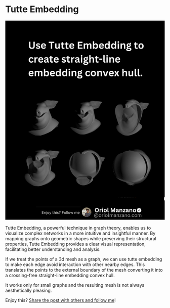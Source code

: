 # Tutte Embedding

![Tutte Embedding](./images/tutteEmbedding.png)


Tutte Embedding, a powerful technique in graph theory, enables us to visualize complex networks in a more intuitive and insightful manner. By mapping graphs onto geometric shapes while preserving their structural properties, Tutte Embedding provides a clear visual representation, facilitating better understanding and analysis.

If we treat the points of a 3d mesh as a graph, we can use tutte embedding to make each edge avoid interaction with other nearby edges. This translates the points to the external boundary of the mesh converting it into a crossing-free straight-line embedding convex hull.

It works only for small graphs and the resulting mesh is not always aesthetically pleasing.

Enjoy this? [Share the post with others and follow me](https://oriolmanzano.com/newsletter)!